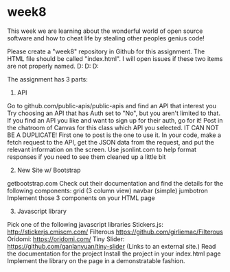 # week8

This week we are learning about the wonderful world of open source software and how to cheat life by stealing other peoples genius code!

Please create a "week8" repository in Github for this assignment. The HTML file should be called "index.html". I will open issues if these two items are not properly named. D: D: D:

The assignment has 3 parts:

1. API

Go to github.com/public-apis/public-apis and find an API that interest you
Try choosing an API that has Auth set to "No", but you aren't limited to that. If you find an API you like and want to sign up for their auth, go for it!
Post in the chatroom of Canvas for this class which API you selected. IT CAN NOT BE A DUPLICATE! First one to post is the one to use it.
In your code, make a fetch request to the API, get the JSON data from the request, and put the relevant information on the screen.
Use jsonlint.com to help format responses if you need to see them cleaned up a little bit
 

2. New Site w/ Bootstrap

getbootstrap.com
Check out their documentation and find the details for the following components:
grid (3 column view)
navbar (simple)
jumbotron
Implement those 3 components on your HTML page
 

3. Javascript library

Pick one of the following javascript libraries
Stickers.js: http://stickerjs.cmiscm.com/
Filterous https://github.com/girliemac/Filterous
Oridomi: https://oridomi.com/
Tiny Slider: https://github.com/ganlanyuan/tiny-slider (Links to an external site.)
Read the documentation for the project
Install the project in your index.html page
Implement the library on the page in a demonstratable fashion. 
 
